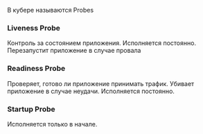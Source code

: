 В кубере называются Probes

### Liveness Probe
Контроль за состоянием приложения. Исполняется постоянно. Перезапустит приложение в случае провала

### Readiness Probe
Проверяет, готово ли приложение принимать трафик. Убивает приложение в случае неудачи. Исполняется постоянно.

### Startup Probe
Исполняется только в начале.
